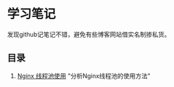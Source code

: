 学习笔记
========
发现github记笔记不错，避免有些博客网站借实名制掺私货。
## 目录

1. [Nginx 线程池使用](https://github.com/tseesing/notes/tree/master/nginx_thread_pool_usage) "分析Nginx线程池的使用方法"
